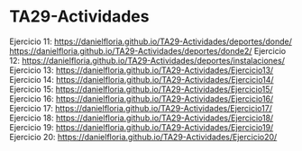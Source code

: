 # TA29-Actividades
Ejercicio 11: https://danielfloria.github.io/TA29-Actividades/deportes/donde/
              https://danielfloria.github.io/TA29-Actividades/deportes/donde2/
Ejercicio 12: https://danielfloria.github.io/TA29-Actividades/deportes/instalaciones/
Ejercicio 13: https://danielfloria.github.io/TA29-Actividades/Ejercicio13/
Ejercicio 14: https://danielfloria.github.io/TA29-Actividades/Ejercicio14/
Ejercicio 15: https://danielfloria.github.io/TA29-Actividades/Ejercicio15/
Ejercicio 16: https://danielfloria.github.io/TA29-Actividades/Ejercicio16/
Ejercicio 17: https://danielfloria.github.io/TA29-Actividades/Ejercicio17/
Ejercicio 18: https://danielfloria.github.io/TA29-Actividades/Ejercicio18/
Ejercicio 19: https://danielfloria.github.io/TA29-Actividades/Ejercicio19/
Ejercicio 20: https://danielfloria.github.io/TA29-Actividades/Ejercicio20/
